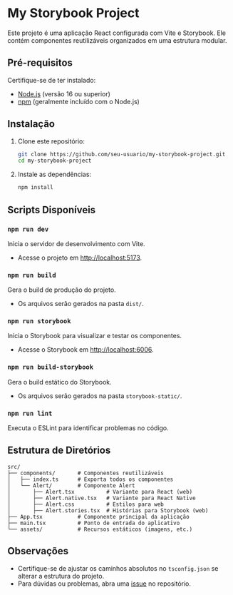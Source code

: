 # My Storybook Project

Este projeto é uma aplicação React configurada com Vite e Storybook. Ele contém componentes reutilizáveis organizados em uma estrutura modular.

## Pré-requisitos

Certifique-se de ter instalado:

- [Node.js](https://nodejs.org/) (versão 16 ou superior)
- [npm](https://www.npmjs.com/) (geralmente incluído com o Node.js)

## Instalação

1. Clone este repositório:

   ```bash
   git clone https://github.com/seu-usuario/my-storybook-project.git
   cd my-storybook-project
   ```

2. Instale as dependências:
   ```bash
   npm install
   ```

## Scripts Disponíveis

### `npm run dev`

Inicia o servidor de desenvolvimento com Vite.

- Acesse o projeto em [http://localhost:5173](http://localhost:5173).

### `npm run build`

Gera o build de produção do projeto.

- Os arquivos serão gerados na pasta `dist/`.

### `npm run storybook`

Inicia o Storybook para visualizar e testar os componentes.

- Acesse o Storybook em [http://localhost:6006](http://localhost:6006).

### `npm run build-storybook`

Gera o build estático do Storybook.

- Os arquivos serão gerados na pasta `storybook-static/`.

### `npm run lint`

Executa o ESLint para identificar problemas no código.

## Estrutura de Diretórios

```
src/
├── components/       # Componentes reutilizáveis
│   ├── index.ts      # Exporta todos os componentes
│   └── Alert/        # Componente Alert
│       ├── Alert.tsx          # Variante para React (web)
│       ├── Alert.native.tsx   # Variante para React Native
│       ├── Alert.css          # Estilos para web
│       ├── Alert.stories.tsx  # Histórias para Storybook (web)
├── App.tsx           # Componente principal da aplicação
├── main.tsx          # Ponto de entrada do aplicativo
└── assets/           # Recursos estáticos (imagens, etc.)
```

## Observações

- Certifique-se de ajustar os caminhos absolutos no `tsconfig.json` se alterar a estrutura do projeto.
- Para dúvidas ou problemas, abra uma [issue](https://github.com/seu-usuario/my-storybook-project/issues) no repositório.
